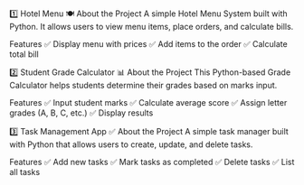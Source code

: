1️⃣ Hotel Menu 🍽️
About the Project
A simple Hotel Menu System built with Python. It allows users to view menu items, place orders, and calculate bills.

Features
✅ Display menu with prices
✅ Add items to the order
✅ Calculate total bill


2️⃣ Student Grade Calculator 📊
About the Project
This Python-based Grade Calculator helps students determine their grades based on marks input.

Features
✅ Input student marks
✅ Calculate average score
✅ Assign letter grades (A, B, C, etc.)
✅ Display results


3️⃣ Task Management App ✅
About the Project
A simple task manager built with Python that allows users to create, update, and delete tasks.

Features
✅ Add new tasks
✅ Mark tasks as completed
✅ Delete tasks
✅ List all tasks
